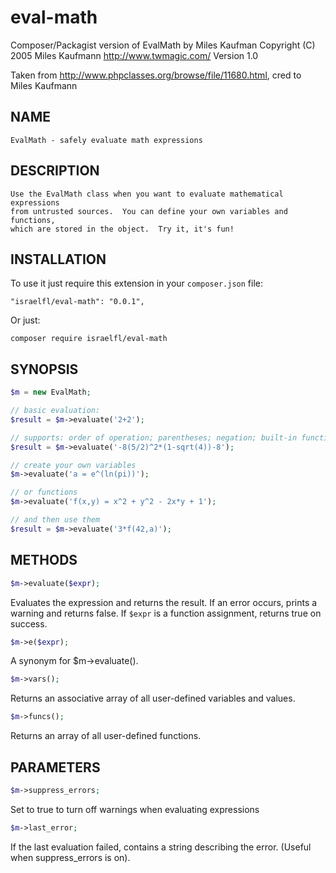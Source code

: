 # eval-math
Composer/Packagist version of EvalMath by Miles Kaufman
Copyright (C) 2005 Miles Kaufmann <http://www.twmagic.com/>
Version 1.0

Taken from http://www.phpclasses.org/browse/file/11680.html, cred to Miles Kaufmann

NAME
----
    EvalMath - safely evaluate math expressions
  
DESCRIPTION
-----------
    Use the EvalMath class when you want to evaluate mathematical expressions 
    from untrusted sources.  You can define your own variables and functions,
    which are stored in the object.  Try it, it's fun!
        
INSTALLATION
------------
To use it just require this extension in your `composer.json` file:

~~~
"israelfl/eval-math": "0.0.1",
~~~

Or just:
~~~
composer require israelfl/eval-math
~~~


SYNOPSIS
--------
~~~php
$m = new EvalMath;

// basic evaluation:
$result = $m->evaluate('2+2');

// supports: order of operation; parentheses; negation; built-in functions
$result = $m->evaluate('-8(5/2)^2*(1-sqrt(4))-8');

// create your own variables
$m->evaluate('a = e^(ln(pi))');

// or functions
$m->evaluate('f(x,y) = x^2 + y^2 - 2x*y + 1');

// and then use them
$result = $m->evaluate('3*f(42,a)');
~~~

METHODS
-------
~~~php
$m->evaluate($expr);
~~~
Evaluates the expression and returns the result. If an error occurs, prints a warning and returns false. If `$expr` is a function assignment, returns true on success.
~~~php    
$m->e($expr);
~~~
A synonym for $m->evaluate().
~~~php
$m->vars();
~~~
Returns an associative array of all user-defined variables and values.
~~~php
$m->funcs();
~~~
Returns an array of all user-defined functions.

PARAMETERS
----------
~~~php
$m->suppress_errors;
~~~
Set to true to turn off warnings when evaluating expressions
~~~php
$m->last_error;
~~~
If the last evaluation failed, contains a string describing the error. (Useful when suppress_errors is on).

